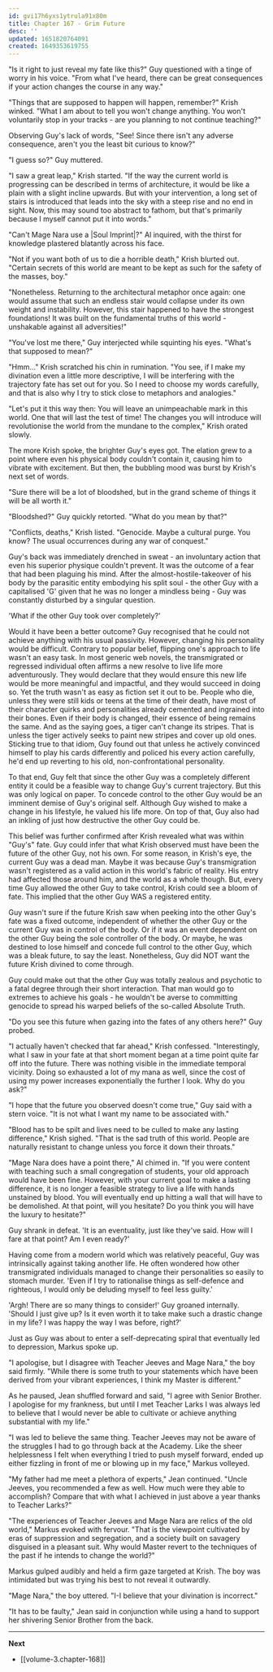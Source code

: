 ```yaml
---
id: gvi17h6yxs1ytrula91x80m
title: Chapter 167 - Grim Future
desc: ''
updated: 1651820764091
created: 1649353619755
---
```


"Is it right to just reveal my fate like this?" Guy questioned with a tinge of worry in his voice. "From what I've heard, there can be great consequences if your action changes the course in any way."

"Things that are supposed to happen will happen, remember?" Krish winked. "What I am about to tell you won't change anything. You won't voluntarily stop in your tracks - are you planning to not continue teaching?"

Observing Guy's lack of words, "See! Since there isn't any adverse consequence, aren't you the least bit curious to know?"

"I guess so?" Guy muttered.

"I saw a great leap," Krish started. "If the way the current world is progressing can be described in terms of architecture, it would be like a plain with a slight incline upwards. But with your intervention, a long set of stairs is introduced that leads into the sky with a steep rise and no end in sight. Now, this may sound too abstract to fathom, but that's primarily because I myself cannot put it into words."

"Can't Mage Nara use a |Soul Imprint|?" Al inquired, with the thirst for knowledge plastered blatantly across his face.

"Not if you want both of us to die a horrible death," Krish blurted out. "Certain secrets of this world are meant to be kept as such for the safety of the masses, boy."

"Nonetheless. Returning to the architectural metaphor once again: one would assume that such an endless stair would collapse under its own weight and instability. However, this stair happened to have the strongest foundations! It was built on the fundamental truths of this world - unshakable against all adversities!"

"You've lost me there," Guy interjected while squinting his eyes. "What's that supposed to mean?"

"Hmm..." Krish scratched his chin in rumination. "You see, if I make my divination even a little more descriptive, I will be interfering with the trajectory fate has set out for you. So I need to choose my words carefully, and that is also why I try to stick close to metaphors and analogies."

"Let's put it this way then: You will leave an unimpeachable mark in this world. One that will last the test of time! The changes you will introduce will revolutionise the world from the mundane to the complex," Krish orated slowly.

The more Krish spoke, the brighter Guy's eyes got. The elation grew to a point where even his physical body couldn't contain it, causing him to vibrate with excitement. But then, the bubbling mood was burst by Krish's next set of words.

"Sure there will be a lot of bloodshed, but in the grand scheme of things it will be all worth it."

"Bloodshed?" Guy quickly retorted. "What do you mean by that?"

"Conflicts, deaths," Krish listed. "Genocide. Maybe a cultural purge. You know? The usual occurrences during any war of conquest."

Guy's back was immediately drenched in sweat - an involuntary action that even his superior physique couldn't prevent. It was the outcome of a fear that had been plaguing his mind. After the almost-hostile-takeover of his body by the parasitic entity embodying his split soul - the other Guy with a capitalised 'G' given that he was no longer a mindless being - Guy was constantly disturbed by a singular question.

'What if the other Guy took over completely?'

Would it have been a better outcome? Guy recognised that he could not achieve anything with his usual passivity. However, changing his personality would be difficult. Contrary to popular belief, flipping one's approach to life wasn't an easy task. In most generic web novels, the transmigrated or regressed individual often affirms a new resolve to live life more adventurously. They would declare that they would ensure this new life would be more meaningful and impactful, and they would succeed in doing so. Yet the truth wasn't as easy as fiction set it out to be. People who die, unless they were still kids or teens at the time of their death, have most of their character quirks and personalities already cemented and ingrained into their bones. Even if their body is changed, their essence of being remains the same. And as the saying goes, a tiger can't change its stripes. That is unless the tiger actively seeks to paint new stripes and cover up old ones. Sticking true to that idiom, Guy found out that unless he actively convinced himself to play his cards differently and policed his every action carefully, he'd end up reverting to his old, non-confrontational personality.

To that end, Guy felt that since the other Guy was a completely different entity it could be a feasible way to change Guy's current trajectory. But this was only logical on paper. To concede control to the other Guy would be an imminent demise of Guy's original self. Although Guy wished to make a change in his lifestyle, he valued his life more. On top of that, Guy also had an inkling of just how destructive the other Guy could be.

This belief was further confirmed after Krish revealed what was within "Guy's" fate. Guy could infer that what Krish observed must have been the future of the other Guy, not his own. For some reason, in Krish's eye, the current Guy was a dead man. Maybe it was because Guy's transmigration wasn't registered as a valid action in this world's fabric of reality. His entry had affected those around him, and the world as a whole though. But, every time Guy allowed the other Guy to take control, Krish could see a bloom of fate. This implied that the other Guy WAS a registered entity.

Guy wasn't sure if the future Krish saw when peeking into the other Guy's fate was a fixed outcome, independent of whether the other Guy or the current Guy was in control of the body. Or if it was an event dependent on the other Guy being the sole controller of the body. Or maybe, he was destined to lose himself and concede full control to the other Guy, which was a bleak future, to say the least. Nonetheless, Guy did NOT want the future Krish divined to come through.

Guy could make out that the other Guy was totally zealous and psychotic to a fatal degree through their short interaction. That man would go to extremes to achieve his goals - he wouldn't be averse to committing genocide to spread his warped beliefs of the so-called Absolute Truth.

"Do you see this future when gazing into the fates of any others here?" Guy probed.

"I actually haven't checked that far ahead," Krish confessed. "Interestingly, what I saw in your fate at that short moment began at a time point quite far off into the future. There was nothing visible in the immediate temporal vicinity. Doing so exhausted a lot of my mana as well, since the cost of using my power increases exponentially the further I look. Why do you ask?"

"I hope that the future you observed doesn't come true," Guy said with a stern voice. "It is not what I want my name to be associated with."

"Blood has to be spilt and lives need to be culled to make any lasting difference," Krish sighed. "That is the sad truth of this world. People are naturally resistant to change unless you force it down their throats."

"Mage Nara does have a point there," Al chimed in. "If you were content with teaching such a small congregation of students, your old approach would have been fine. However, with your current goal to make a lasting difference, it is no longer a feasible strategy to live a life with hands unstained by blood. You will eventually end up hitting a wall that will have to be demolished. At that point, will you hesitate? Do you think you will have the luxury to hesitate?"

Guy shrank in defeat. 'It is an eventuality, just like they've said. How will I fare at that point? Am I even ready?'

Having come from a modern world which was relatively peaceful, Guy was intrinsically against taking another life. He often wondered how other transmigrated individuals managed to change their personalities so easily to stomach murder. 'Even if I try to rationalise things as self-defence and righteous, I would only be deluding myself to feel less guilty.'

'Argh! There are so many things to consider!' Guy groaned internally. 'Should I just give up? Is it even worth it to take make such a drastic change in my life? I was happy the way I was before, right?'

Just as Guy was about to enter a self-deprecating spiral that eventually led to depression, Markus spoke up.

"I apologise, but I disagree with Teacher Jeeves and Mage Nara," the boy said firmly. "While there is some truth to your statements which have been derived from your vibrant experiences, I think my Master is different."

As he paused, Jean shuffled forward and said, "I agree with Senior Brother. I apologise for my frankness, but until I met Teacher Larks I was always led to believe that I would never be able to cultivate or achieve anything substantial with my life."

"I was led to believe the same thing. Teacher Jeeves may not be aware of the struggles I had to go through back at the Academy. Like the sheer helplessness I felt when everything I tried to push myself forward, ended up either fizzling in front of me or blowing up in my face," Markus volleyed.

"My father had me meet a plethora of experts," Jean continued. "Uncle Jeeves, you recommended a few as well. How much were they able to accomplish? Compare that with what I achieved in just above a year thanks to Teacher Larks?"

"The experiences of Teacher Jeeves and Mage Nara are relics of the old world," Markus evoked with fervour. "That is the viewpoint cultivated by eras of suppression and segregation, and a society built on savagery disguised in a pleasant suit. Why would Master revert to the techniques of the past if he intends to change the world?"

Markus gulped audibly and held a firm gaze targeted at Krish. The boy was intimidated but was trying his best to not reveal it outwardly.

"Mage Nara," the boy uttered. "I-I believe that your divination is incorrect."

"It has to be faulty," Jean said in conjunction while using a hand to support her shivering Senior Brother from the back.

____

**Next**
* [[volume-3.chapter-168]]